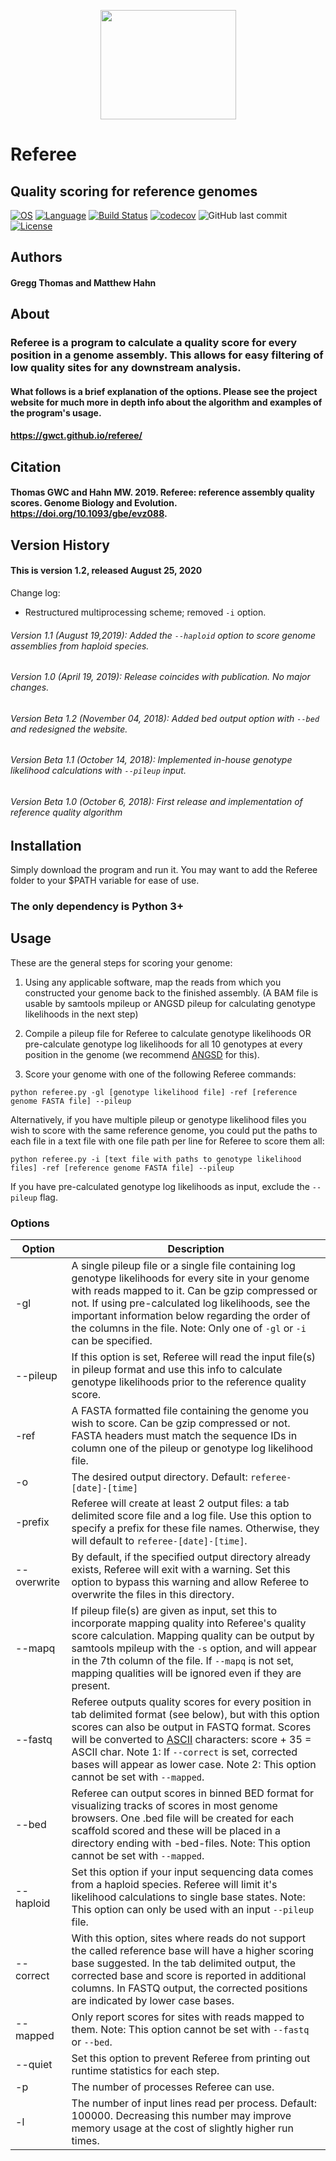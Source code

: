 <p align="center"><img align="center" width="217" height="175" src="https://gwct.github.io/referee/img/ref-logo.png"></p>

# Referee

## Quality scoring for reference genomes

[![OS](https://gwct.github.io/referee/img/badges/osbadge.svg)](#Installation)
[![Language](https://gwct.github.io/referee/img/badges/pybadge.svg)](https://www.python.org/)
[![Build Status](https://travis-ci.org/gwct/referee.svg?branch=master)](https://travis-ci.org/gwct/referee)
[![codecov](https://codecov.io/gh/gwct/referee/branch/master/graph/badge.svg?token=3U2K65R611)](https://codecov.io/gh/gwct/referee)
![GitHub last commit](https://img.shields.io/github/last-commit/gwct/referee)
[![License](https://img.shields.io/github/license/gwct/referee)](https://github.com/gwct/referee/LICENSE)

## Authors
#### Gregg Thomas and Matthew Hahn

## About

### Referee is a program to calculate a quality score for every position in a genome assembly. This allows for easy filtering of low quality sites for any downstream analysis.

#### What follows is a brief explanation of the options. Please see the project website for much more in depth info about the algorithm and examples of the program's usage.

#### https://gwct.github.io/referee/

## Citation

#### Thomas GWC and Hahn MW. 2019. Referee: reference assembly quality scores. Genome Biology and Evolution. https://doi.org/10.1093/gbe/evz088. 

## Version History
#### This is version 1.2, released August 25, 2020

Change log:
* Restructured multiprocessing scheme; removed `-i` option.

###### Version 1.1 (August 19,2019): Added the `--haploid` option to score genome assemblies from haploid species.
###### Version 1.0 (April 19, 2019): Release coincides with publication. No major changes.
###### Version Beta 1.2 (November 04, 2018): Added bed output option with `--bed` and redesigned the website.
###### Version Beta 1.1 (October 14, 2018): Implemented in-house genotype likelihood calculations with `--pileup` input.
###### Version Beta 1.0 (October 6, 2018): First release and implementation of reference quality algorithm

## Installation

Simply download the program and run it. You may want to add the Referee folder to your $PATH variable for ease of use.
### The only dependency is Python 3+

## Usage

These are the general steps for scoring your genome:

1. Using any applicable software, map the reads from which you constructed your genome back to the finished assembly. (A BAM file is usable by samtools mpileup or ANGSD pileup for calculating genotype likelihoods in the next step)

2. Compile a pileup file for Referee to calculate genotype likelihoods OR pre-calculate genotype log likelihoods for all 10 genotypes at every position in the genome (we recommend [ANGSD](https://github.com/ANGSD/angsd) for this).

3. Score your genome with one of the following Referee commands:

`python referee.py -gl [genotype likelihood file] -ref [reference genome FASTA file] --pileup`

Alternatively, if you have multiple pileup or genotype likelihood files you wish to score with the same reference genome, you could put the paths to each file in a text file with one file path per line for Referee to score them all:

`python referee.py -i [text file with paths to genotype likelihood files] -ref [reference genome FASTA file] --pileup`

If you have pre-calculated genotype log likelihoods as input, exclude the `--pileup` flag.

### Options

| Option | Description | 
| ------ | ----------- |
| -gl | A single pileup file or a single file containing log genotype likelihoods for every site in your genome with reads mapped to it. Can be gzip compressed or not. If using pre-calculated log likelihoods, see the important information below regarding the order of the columns in the file. Note: Only one of `-gl` or `-i` can be specified.|
| --pileup | If this option is set, Referee will read the input file(s) in pileup format and use this info to calculate genotype likelihoods prior to the reference quality score. |
| -ref | A FASTA formatted file containing the genome you wish to score. Can be gzip compressed or not. FASTA headers must match the sequence IDs in column one of the pileup or genotype log likelihood file. |
| -o | The desired output directory. Default: `referee-[date]-[time]` |
| -prefix | Referee will create at least 2 output files: a tab delimited score file and a log file. Use this option to specify a prefix for these file names. Otherwise, they will default to `referee-[date]-[time]`. |
| --overwrite | By default, if the specified output directory already exists, Referee will exit with a warning. Set this option to bypass this warning and allow Referee to overwrite the files in this directory. |
| --mapq | If pileup file(s) are given as input, set this to incorporate mapping quality into Referee's quality score calculation. Mapping quality can be output by samtools mpileup with the `-s` option, and will appear in the 7th column of the file. If `--mapq` is not set, mapping qualities will be ignored even if they are present. |
| --fastq | Referee outputs quality scores for every position in tab delimited format (see below), but with this option scores can also be output in FASTQ format. Scores will be converted to [ASCII](https://en.wikipedia.org/wiki/ASCII) characters: score + 35 = ASCII char. Note 1: If `--correct` is set, corrected bases will appear as lower case. Note 2: This option cannot be set with `--mapped`. |
| --bed | Referee can output scores in binned BED format for visualizing tracks of scores in most genome browsers. One .bed file will be created for each scaffold scored and these will be placed in a directory ending with -bed-files. Note: This option cannot be set with `--mapped`. |
| --haploid | Set this option if your input sequencing data comes from a haploid species. Referee will limit it's likelihood calculations to single base states. Note: This option can only be used with an input `--pileup` file. |
| --correct | With this option, sites where reads do not support the called reference base will have a higher scoring base suggested. In the tab delimited output, the corrected base and score is reported in additional columns. In FASTQ output, the corrected positions are indicated by lower case bases. |
| --mapped | Only report scores for sites with reads mapped to them. Note: This option cannot be set with `--fastq` or `--bed`. |
| --quiet | Set this option to prevent Referee from printing out runtime statistics for each step. |
| -p | The number of processes Referee can use. |
| -l | The number of input lines read per process. Default: 100000. Decreasing this number may improve memory usage at the cost of slightly higher run times. |
